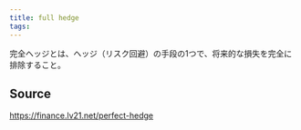 ```yaml
---
title: full hedge
tags: 
---
```


完全ヘッジとは、ヘッジ（リスク回避）の手段の1つで、将来的な損失を完全に排除すること。

## Source
https://finance.lv21.net/perfect-hedge